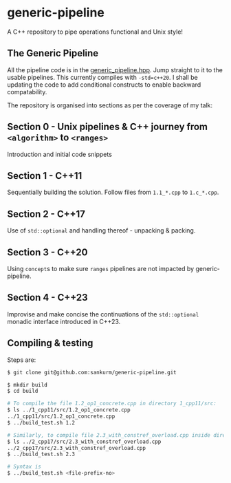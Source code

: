 # generic-pipeline
A C++ repository to pipe operations functional and Unix style!

## The Generic Pipeline
All the pipeline code is in the [generic_pipeline.hpp](/inc/generic_pipeline.hpp). Jump straight to it to the usable pipelines. This currently compiles with `-std=c++20`. I shall be updating the code to add conditional constructs to enable backward compatability. 

The repository is organised into sections as per the coverage of my talk:

## Section 0 - Unix pipelines & C++ journey from `<algorithm>` to `<ranges>`
Introduction and initial code snippets

## Section 1 - C++11
Sequentially building the solution. Follow files from `1.1_*.cpp` to `1.c_*.cpp`.

## Section 2 - C++17
Use of `std::optional` and handling thereof - unpacking & packing.

## Section 3 - C++20
Using `concept`s to make sure `ranges` pipelines are not impacted by generic-pipeline. 

## Section 4 - C++23
Improvise and make concise the continuations of the `std::optional` monadic interface introduced in C++23.

## Compiling & testing
Steps are: 

```sh
$ git clone git@github.com:sankurm/generic-pipeline.git

$ mkdir build
$ cd build

# To compile the file 1.2_op1_concrete.cpp in directory 1_cpp11/src:
$ ls ../1_cpp11/src/1.2_op1_concrete.cpp
../1_cpp11/src/1.2_op1_concrete.cpp
$ ../build_test.sh 1.2

# Similarly, to compile file 2.3_with_constref_overload.cpp inside directory 2_cpp17/src:
$ ls ../2_cpp17/src/2.3_with_constref_overload.cpp
../2_cpp17/src/2.3_with_constref_overload.cpp
$ ../build_test.sh 2.3

# Syntax is
$ ../build_test.sh <file-prefix-no>
```

